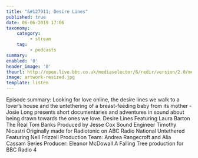 ```yaml
---
title: "&#127911; Desire Lines"
published: true
date: 06-06-2019 17:06
taxonomy:
    category:
         - stream
    tag:
         - podcasts
summary:
enabled: '0'
header_image: '0'
theurl: http://open.live.bbc.co.uk/mediaselector/6/redir/version/2.0/mediaset/audio-nondrm-download/proto/http/vpid/p07bhlxl.mp3
image: artwork-resized.jpg
template: listen
---
```

 
Episode summary: Looking for love online, the desire lines we walk to a lover’s house and the untethering of a breast-feeding baby from its mother - Josie Long presents short documentaries and adventures in sound about being drawn towards the ones we love. Desire Lines Featuring Laura Barton The Real Tom Banks Produced by Jesse Cox Sound Engineer Timothy Nicastri Originally made for Radiotonic on ABC Radio National Untethered Featuring Nell Frizzell Production Team: Andrea Rangecroft and Alia Cassam Series Producer: Eleanor McDowall A Falling Tree production for BBC Radio 4
